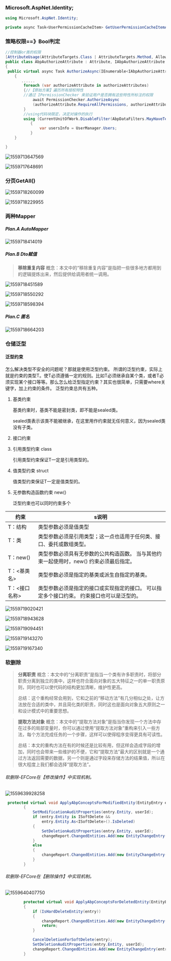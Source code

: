 ### 	Microsoft.AspNet.Identity;

```csharp
using Microsoft.AspNet.Identity;

private async Task<UserPermissionCacheItem> GetUserPermissionCacheItemAsync(long userId)
```

###	策略权限==》Bool判定



```csharp
//控制器or类的权限
[AttributeUsage(AttributeTargets.Class | AttributeTargets.Method, AllowMultiple = true)]
public class AbpAuthorizeAttribute : Attribute, IAbpAuthorizeAttribute
{
 public virtual async Task AuthorizeAsync(IEnumerable<IAbpAuthorizeAttribute> authorizeAttributes)
    {
       ......
        foreach (var authorizeAttribute in authorizeAttributes)
        {//【原始方案】遍历所有授权特性
        //通过 IPermissionChecker 来验证用户是否拥有这些特性所标注的权限
            await PermissionChecker.AuthorizeAsync
            (authorizeAttribute.RequireAllPermissions, authorizeAttribute.Permissions);
        } 
        //using代码块限定，决定对操作的执行
        using (CurrentUnitOfWork.DisableFilter(AbpDataFilters.MayHaveTenant, AbpDataFilters.MustHaveTenant))
           {
               var usersInfo = UserManager.Users;
           } 
    }

}
```



![1559713647569](assets/1559713647569.png)

![1559717648691](assets/1559717648691.png)





### 分页GetAll()

![1559718260099](assets/1559718260099.png)



![1559718229955](assets/1559718229955.png)





### 	两种Mapper

#####	Plan.A	AutoMapper



![1559718414019](assets/1559718414019.png)



#####	Plan.B		Dto赋值

> **移除重复内容**
> 概念：本文中的“移除重复内容”是指把一些很多地方都用到的逻辑提炼出来，然后提供给调用者统一调用。



![1559718451589](assets/1559718451589.png)

![1559718550292](assets/1559718550292.png)



![1559718598394](assets/1559718598394.png)



##### Plan.C	匿名

![1559718664203](assets/1559718664203.png)





###	仓储泛型

#### 	 泛型约束

怎么解决类型不安全的问题呢？那就是使用泛型约束。 
所谓的泛型约束，实际上就是约束的类型T。使T必须遵循一定的规则。比如T必须继承自某个类，或者T必须实现某个接口等等。那么怎么给泛型指定约束？其实也很简单，只需要where关键字，加上约束的条件。 
泛型约束总共有五种。

1. 基类约束

   基类约束时，基类不能是密封类，即不能是sealed类。

   sealed类表示该类不能被继承，在这里用作约束就无任何意义，因为sealed类没有子类。

2. 接口约束

3. 引用类型约束 class

   引用类型约束保证T一定是引用类型的。

4. 值类型约束  struct

   值类型约束保证T一定是值类型的。

5. 无参数构造函数约束  new()

   泛型约束也可以同时约束多个

   

| 约束          | s说明                                                        |
| ------------- | ------------------------------------------------------------ |
| T：结构       | 类型参数必须是值类型                                         |
| T：类         | 类型参数必须是引用类型；这一点也适用于任何类、接口、委托或数组类型。 |
| T：new()      | 类型参数必须具有无参数的公共构造函数。 当与其他约束一起使用时，new() 约束必须最后指定。 |
| T：<基类名>   | 类型参数必须是指定的基类或派生自指定的基类。                 |
| T：<接口名称> | 类型参数必须是指定的接口或实现指定的接口。 可以指定多个接口约束。 约束接口也可以是泛型的。 |



![1559719020421](assets/1559719020421.png)

![1559718943628](assets/1559718943628.png)

![1559719094451](assets/1559719094451.png)



![1559719143270](assets/1559719143270.png)



![1559719167340](assets/1559719167340.png)







### 软删除

>  **分离职责**
> 概念：本文中的“分离职责”是指当一个类有许多职责时，将部分职责分离到独立的类中，这样也符合面向对象的五大特征之一的单一职责原则，同时也可以使代码的结构更加清晰，维护性更高。
>
> 总结：这个重构经常会用到，它和之前的“移动方法”有几分相似之处，让方法放在合适的类中，并且简化类的职责，同时这也是面向对象五大原则之一和设计模式中的重要思想。  



>  **提取方法对象**
> 概念：本文中的“提取方法对象”是指当你发现一个方法中存在过多的局部变量时，你可以通过使用“提取方法对象”重构来引入一些方法，每个方法完成任务的一个步骤，这样可以使得程序变得更具有可读性。
>
> 总结：本文的重构方法在有的时候还是比较有用，但这样会造成字段的增加，同时也会带来一些维护的不便，它和“提取方法”最大的区别就是一个通过方法返回需要的数据，另一个则是通过字段来存储方法的结果值，所以在很大程度上我们都会选择“提取方法”。  
>
> 





###### 软删除-EFCore在【修改操作】中实现机制。

![1559639928258](../../ABP.Net%20Core/ABP-%E8%AE%BE%E8%AE%A1%E6%A8%A1%E5%BC%8F%E4%B8%8E%E5%8E%9F%E5%88%99/assets/1559639928258.png)

```csharp
 protected virtual void ApplyAbpConceptsForModifiedEntity(EntityEntry entry, long? userId, EntityChangeReport changeReport)
        {
            SetModificationAuditProperties(entry.Entity, userId);
            if (entry.Entity is ISoftDelete && 
                entry.Entity.As<ISoftDelete>().IsDeleted)
            {
                SetDeletionAuditProperties(entry.Entity, userId);
                changeReport.ChangedEntities.Add(new EntityChangeEntry(entry.Entity, EntityChangeType.Deleted));
            }
            else
            {
                changeReport.ChangedEntities.Add(new EntityChangeEntry(entry.Entity, EntityChangeType.Updated));
            }
        }
```

###### 软删除-EFCore在【删除操作】中实现机制。

![1559640407750](../../ABP.Net%20Core/ABP-%E8%AE%BE%E8%AE%A1%E6%A8%A1%E5%BC%8F%E4%B8%8E%E5%8E%9F%E5%88%99/assets/1559640407750.png)

```csharp
        protected virtual void ApplyAbpConceptsForDeletedEntity(EntityEntry entry, long? userId, EntityChangeReport changeReport)
        {
            if (IsHardDeleteEntity(entry))
            {
                changeReport.ChangedEntities.Add(new EntityChangeEntry(entry.Entity, EntityChangeType.Deleted));
                return;
            }

            CancelDeletionForSoftDelete(entry);
            SetDeletionAuditProperties(entry.Entity, userId);
            changeReport.ChangedEntities.Add(new EntityChangeEntry(entry.Entity, EntityChangeType.Deleted));
        }
```

